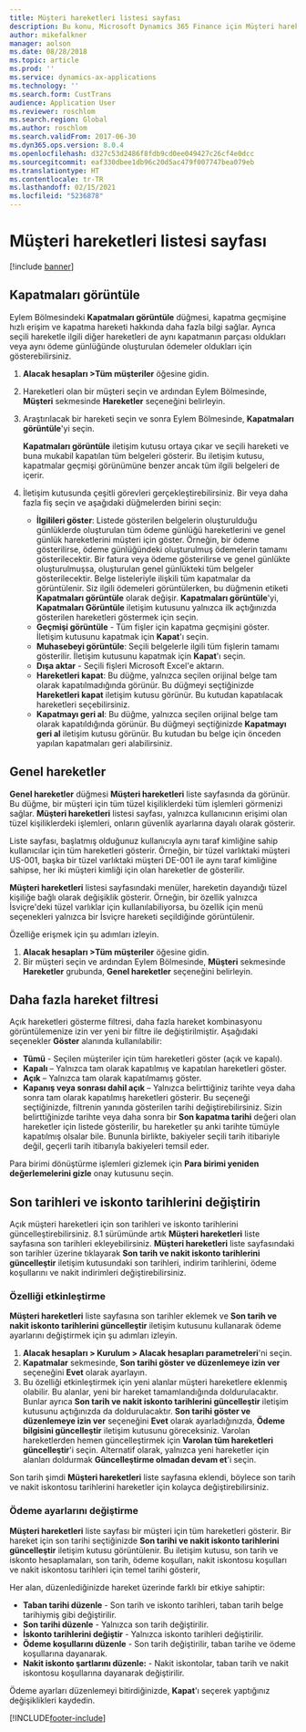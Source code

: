 ```yaml
---
title: Müşteri hareketleri listesi sayfası
description: Bu konu, Microsoft Dynamics 365 Finance için Müşteri hareketleri listesi sayfası hakkında bilgi sağlar.
author: mikefalkner
manager: aolson
ms.date: 08/28/2018
ms.topic: article
ms.prod: ''
ms.service: dynamics-ax-applications
ms.technology: ''
ms.search.form: CustTrans
audience: Application User
ms.reviewer: roschlom
ms.search.region: Global
ms.author: roschlom
ms.search.validFrom: 2017-06-30
ms.dyn365.ops.version: 8.0.4
ms.openlocfilehash: d327c53d2486f8fdb9cd0ee049427c26cf4e0dcc
ms.sourcegitcommit: eaf330dbee1db96c20d5ac479f007747bea079eb
ms.translationtype: HT
ms.contentlocale: tr-TR
ms.lasthandoff: 02/15/2021
ms.locfileid: "5236878"
---
```

# <a name="customer-transactions-list-page"></a>Müşteri hareketleri listesi sayfası

[!include [banner](../includes/banner.md)]

## <a name="view-settlements"></a>Kapatmaları görüntüle

Eylem Bölmesindeki **Kapatmaları görüntüle** düğmesi, kapatma geçmişine hızlı erişim ve kapatma hareketi hakkında daha fazla bilgi sağlar. Ayrıca seçili hareketle ilgili diğer hareketleri de aynı kapatmanın parçası oldukları veya aynı ödeme günlüğünde oluşturulan ödemeler oldukları için gösterebilirsiniz.

1. **Alacak hesapları \>Tüm müşteriler** öğesine gidin.
2. Hareketleri olan bir müşteri seçin ve ardından Eylem Bölmesinde, **Müşteri** sekmesinde **Hareketler** seçeneğini belirleyin.
3. Araştırılacak bir hareketi seçin ve sonra Eylem Bölmesinde, **Kapatmaları görüntüle**'yi seçin.

    **Kapatmaları görüntüle** iletişim kutusu ortaya çıkar ve seçili hareketi ve buna mukabil kapatılan tüm belgeleri gösterir. Bu iletişim kutusu, kapatmalar geçmişi görünümüne benzer ancak tüm ilgili belgeleri de içerir.

4. İletişim kutusunda çeşitli görevleri gerçekleştirebilirsiniz. Bir veya daha fazla fiş seçin ve aşağıdaki düğmelerden birini seçin:

    - **İlgilileri göster**: Listede gösterilen belgelerin oluşturulduğu günlüklerde oluşturulan tüm ödeme günlüğü hareketlerini ve genel günlük hareketlerini müşteri için göster. Örneğin, bir ödeme gösterilirse, ödeme günlüğündeki oluşturulmuş ödemelerin tamamı gösterilecektir. Bir fatura veya ödeme gösterilirse ve genel günlükte oluşturulmuşsa, oluşturulan genel günlükteki tüm belgeler gösterilecektir. Belge listeleriyle ilişkili tüm kapatmalar da görüntülenir. Siz ilgili ödemeleri görüntülerken, bu düğmenin etiketi **Kapatmaları görüntüle** olarak değişir. **Kapatmaları görüntüle**'yi, **Kapatmaları Görüntüle** iletişim kutusunu yalnızca ilk açtığınızda gösterilen hareketleri göstermek için seçin.
    - **Geçmişi görüntüle** - Tüm fişler için kapatma geçmişini göster. İletişim kutusunu kapatmak için **Kapat**'ı seçin.
    - **Muhasebeyi görüntüle**: Seçili belgelerle ilgili tüm fişlerin tamamı gösterilir. İletişim kutusunu kapatmak için **Kapat**'ı seçin.
    - **Dışa aktar** - Seçili fişleri Microsoft Excel'e aktarın.
    - **Hareketleri kapat**: Bu düğme, yalnızca seçilen orijinal belge tam olarak kapatılmadığında görünür. Bu düğmeyi seçtiğinizde **Hareketleri kapat** iletişim kutusu görünür. Bu kutudan kapatılacak hareketleri seçebilirsiniz.
    - **Kapatmayı geri al**: Bu düğme, yalnızca seçilen orijinal belge tam olarak kapatıldığında görünür. Bu düğmeyi seçtiğinizde **Kapatmayı geri al** iletişim kutusu görünür. Bu kutudan bu belge için önceden yapılan kapatmaları geri alabilirsiniz.

## <a name="global-transactions"></a>Genel hareketler

**Genel hareketler** düğmesi **Müşteri hareketleri** liste sayfasında da görünür. Bu düğme, bir müşteri için tüm tüzel kişiliklerdeki tüm işlemleri görmenizi sağlar. **Müşteri hareketleri** listesi sayfası, yalnızca kullanıcının erişimi olan tüzel kişiliklerdeki işlemleri, onların güvenlik ayarlarına dayalı olarak gösterir.

Liste sayfası, başlatmış olduğunuz kullanıcıyla aynı taraf kimliğine sahip kullanıcılar için tüm hareketleri gösterir. Örneğin, bir tüzel varlıktaki müşteri US-001, başka bir tüzel varlıktaki müşteri DE-001 ile aynı taraf kimliğine sahipse, her iki müşteri kimliği için olan hareketler de gösterilir.

**Müşteri hareketleri** listesi sayfasındaki menüler, hareketin dayandığı tüzel kişiliğe bağlı olarak değişiklik gösterir. Örneğin, bir özellik yalnızca İsviçre'deki tüzel varlıklar için kullanılabiliyorsa, bu özellik için menü seçenekleri yalnızca bir İsviçre hareketi seçildiğinde görüntülenir.

Özelliğe erişmek için şu adımları izleyin.

1. **Alacak hesapları \>Tüm müşteriler** öğesine gidin.
2. Bir müşteri seçin ve ardından Eylem Bölmesinde, **Müşteri** sekmesinde **Hareketler** grubunda, **Genel hareketler** seçeneğini belirleyin.

## <a name="more-transaction-filters"></a>Daha fazla hareket filtresi 

Açık hareketleri gösterme filtresi, daha fazla hareket kombinasyonu görüntülemenize izin ver yeni bir filtre ile değiştirilmiştir. Aşağıdaki seçenekler **Göster** alanında kullanılabilir:

- **Tümü** - Seçilen müşteriler için tüm hareketleri göster (açık ve kapalı).
- **Kapalı** – Yalnızca tam olarak kapatılmış ve kapatılan hareketleri göster.
- **Açık** – Yalnızca tam olarak kapatılmamış göster.
- **Kapanış veya sonrası dahil açık** – Yalnızca belirttiğiniz tarihte veya daha sonra tam olarak kapatılmış hareketleri gösterir. Bu seçeneği seçtiğinizde, filtrenin yanında gösterilen tarihi değiştirebilirsiniz. Sizin belirttiğinizde tarihte veya daha sonra bir **Son kapatma tarihi** değeri olan hareketler için listede gösterilir, bu hareketler şu anki tarihte tümüyle kapatılmış olsalar bile. Bununla birlikte, bakiyeler seçili tarih itibariyle değil, geçerli tarih itibarıyla bakiyeleri temsil eder.

Para birimi dönüştürme işlemleri gizlemek için **Para birimi yeniden değerlemelerini gizle** onay kutusunu seçin.

## <a name="modify-due-dates-and-discount-dates"></a>Son tarihleri ve iskonto tarihlerini değiştirin

Açık müşteri hareketleri için son tarihleri ve iskonto tarihlerini güncelleştirebilirsiniz. 8.1 sürümünde artık **Müşteri hareketleri** liste sayfasına son tarihleri ekleyebilirsiniz. **Müşteri hareketleri** liste sayfasındaki son tarihler üzerine tıklayarak **Son tarih ve nakit iskonto tarihlerini güncelleştir**  iletişim kutusundaki son tarihleri, indirim tarihlerini, ödeme koşullarını ve nakit indirimleri değiştirebilirsiniz.

### <a name="activate-the-feature"></a>Özelliği etkinleştirme

**Müşteri hareketleri** liste sayfasına son tarihler eklemek ve **Son tarih ve nakit iskonto tarihlerini güncelleştir** iletişim kutusunu kullanarak ödeme ayarlarını değiştirmek için şu adımları izleyin.

1. **Alacak hesapları \> Kurulum \> Alacak hesapları parametreleri**'ni seçin.
2. **Kapatmalar** sekmesinde, **Son tarihi göster ve düzenlemeye izin ver** seçeneğini **Evet** olarak ayarlayın.
3. Bu özelliği etkinleştirmek için yeni alanlar müşteri hareketlere eklenmiş olabilir. Bu alanlar, yeni bir hareket tamamlandığında doldurulacaktır. Bunlar ayrıca **Son tarih ve nakit iskonto tarihlerini güncelleştir** iletişim kutusunu açtığınızda da doldurulacaktır. **Son tarihi göster ve düzenlemeye izin ver** seçeneğini **Evet** olarak ayarladığınızda, **Ödeme bilgisini güncelleştir** iletişim kutusunu göreceksiniz.  Varolan hareketlerden hemen güncelleştirmek için **Varolan tüm hareketleri güncelleştir**'i seçin. Alternatif olarak, yalnızca yeni hareketler için alanları doldurmak **Güncelleştirme olmadan devam et**'i seçin.

Son tarih şimdi **Müşteri hareketleri** liste sayfasına eklendi, böylece son tarih ve nakit iskontosu tarihlerini hareketler için kolayca değiştirebilirsiniz.

### <a name="modify-the-payment-settings"></a>Ödeme ayarlarını değiştirme

**Müşteri hareketleri** liste sayfası bir müşteri için tüm hareketleri gösterir. Bir hareket için son tarihi seçtiğinizde **Son tarihi ve nakit iskonto tarihlerini güncelleştir** iletişim kutusu görüntülenir. Bu iletişim kutusu, son tarih ve iskonto hesaplamaları, son tarih, ödeme koşulları, nakit iskontosu koşulları ve nakit iskontosu tarihleri için temel tarihi gösterir,

Her alan, düzenlediğinizde hareket üzerinde farklı bir etkiye sahiptir:

- **Taban tarihi düzenle** - Son tarih ve iskonto tarihleri, taban tarih belge tarihiymiş gibi değiştirilir.
- **Son tarihi düzenle** - Yalnızca son tarih değiştirilir.
- **İskonto tarihlerini değiştir** - Yalnızca iskonto tarihleri değiştirilir.
- **Ödeme koşullarını düzenle** - Son tarih değiştirilir, taban tarihe ve ödeme koşullarına dayanarak.
- **Nakit iskonto şartlarını düzenle:** - Nakit iskontolar, taban tarih ve nakit iskontosu koşullarına dayanarak değiştirilir.

Ödeme ayarları düzenlemeyi bitirdiğinizde, **Kapat**'ı seçerek yaptığınız değişiklikleri kaydedin.


[!INCLUDE[footer-include](../../includes/footer-banner.md)]